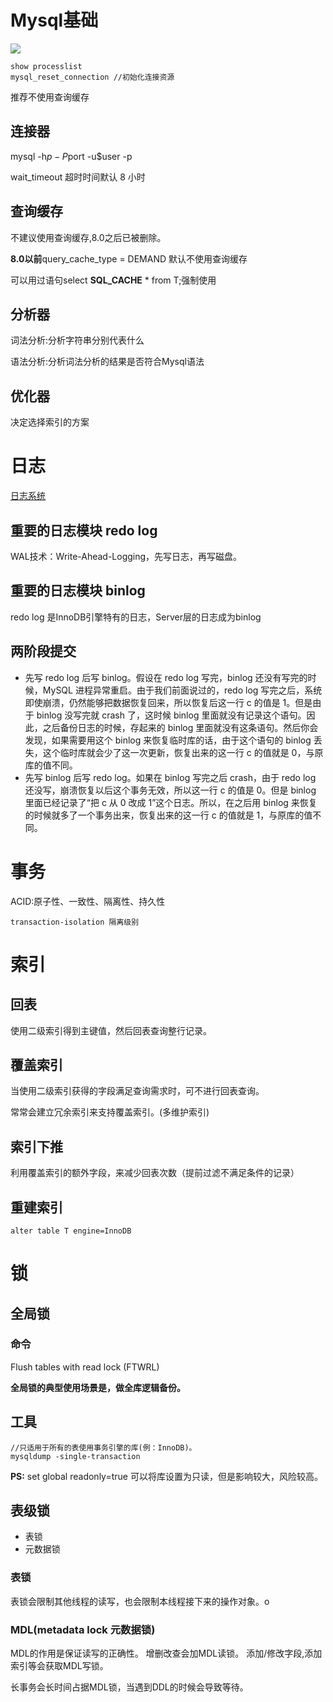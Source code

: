 # Mysql基础
<image src="mysql.png">

```mysql
show processlist 
mysql_reset_connection //初始化连接资源
```
推荐不使用查询缓存

## 连接器
mysql -h$p -P$port -u$user -p

wait_timeout 超时时间默认 8 小时

## 查询缓存
不建议使用查询缓存,8.0之后已被删除。

**8.0以前**query_cache_type = DEMAND 默认不使用查询缓存

可以用过语句select **SQL_CACHE** * from T;强制使用 
## 分析器
词法分析:分析字符串分别代表什么

语法分析:分析词法分析的结果是否符合Mysql语法
## 优化器
决定选择索引的方案


# 日志
[日志系统](https://time.geekbang.org/column/article/68633)
## 重要的日志模块 redo log
WAL技术：Write-Ahead-Logging，先写日志，再写磁盘。

## 重要的日志模块 binlog
redo log 是InnoDB引擎特有的日志，Server层的日志成为binlog

## 两阶段提交
* 先写 redo log 后写 binlog。假设在 redo log 写完，binlog 还没有写完的时候，MySQL 进程异常重启。由于我们前面说过的，redo log 写完之后，系统即使崩溃，仍然能够把数据恢复回来，所以恢复后这一行 c 的值是 1。但是由于 binlog 没写完就 crash 了，这时候 binlog 里面就没有记录这个语句。因此，之后备份日志的时候，存起来的 binlog 里面就没有这条语句。然后你会发现，如果需要用这个 binlog 来恢复临时库的话，由于这个语句的 binlog 丢失，这个临时库就会少了这一次更新，恢复出来的这一行 c 的值就是 0，与原库的值不同。
* 先写 binlog 后写 redo log。如果在 binlog 写完之后 crash，由于 redo log 还没写，崩溃恢复以后这个事务无效，所以这一行 c 的值是 0。但是 binlog 里面已经记录了“把 c 从 0 改成 1”这个日志。所以，在之后用 binlog 来恢复的时候就多了一个事务出来，恢复出来的这一行 c 的值就是 1，与原库的值不同。

# 事务
ACID:原子性、一致性、隔离性、持久性
```
transaction-isolation 隔离级别
```

# 索引
## 回表
使用二级索引得到主键值，然后回表查询整行记录。

## 覆盖索引
当使用二级索引获得的字段满足查询需求时，可不进行回表查询。

常常会建立冗余索引来支持覆盖索引。(多维护索引)

## 索引下推
利用覆盖索引的额外字段，来减少回表次数（提前过滤不满足条件的记录）

## 重建索引
```
alter table T engine=InnoDB
```

# 锁
## 全局锁
### 命令
 Flush tables with read lock (FTWRL)

**全局锁的典型使用场景是，做全库逻辑备份。**
## 工具
```mysql
//只适用于所有的表使用事务引擎的库(例：InnoDB)。
mysqldump -single-transaction
```

**PS:** set global readonly=true 可以将库设置为只读，但是影响较大，风险较高。

## 表级锁
* 表锁
* 元数据锁

### 表锁
表锁会限制其他线程的读写，也会限制本线程接下来的操作对象。o
### MDL(metadata lock 元数据锁)
MDL的作用是保证读写的正确性。
增删改查会加MDL读锁。 
添加/修改字段,添加索引等会获取MDL写锁。

长事务会长时间占据MDL锁，当遇到DDL的时候会导致等待。